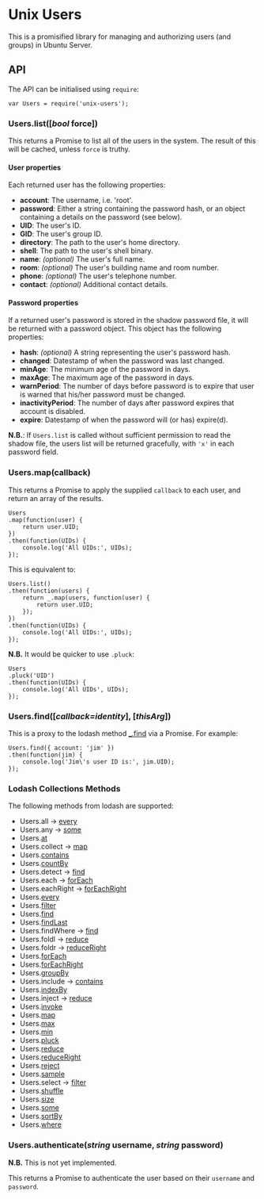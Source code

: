 # Unix Users

This is a promisified library for managing and authorizing users (and groups) in Ubuntu Server.

## API

The API can be initialised using `require`:

    var Users = require('unix-users');

### Users.list([*bool* force])

This returns a Promise to list all of the users in the system. The result of this will be cached, unless `force` is truthy.

#### User properties

Each returned user has the following properties:

 - **account**: The username, i.e. 'root'.
 - **password**: Either a string containing the password hash, or an object containing a details on the password (see below).
 - **UID**: The user's ID.
 - **GID**: The user's group ID.
 - **directory**: The path to the user's home directory.
 - **shell**: The path to the user's shell binary.
 - **name**: *(optional)* The user's full name.
 - **room**: *(optional)* The user's building name and room number.
 - **phone**: *(optional)* The user's telephone number.
 - **contact**: *(optional)* Additional contact details.

#### Password properties

If a returned user's password is stored in the shadow password file, it will be returned with a password object. This object has the following properties:

 - **hash**: *(optional)* A string representing the user's password hash.
 - **changed**: Datestamp of when the password was last changed.
 - **minAge**: The minimum age of the password in days.
 - **maxAge**: The maximum age of the password in days.
 - **warnPeriod**: The number of days before password is to expire that user is warned that his/her password must be changed.
 - **inactivityPeriod**: The number of days after password expires that account is disabled.
 - **expire**: Datestamp of when the password will (or has) expire(d). 

**N.B.**: If `Users.list` is called without sufficient permission to read the shadow file, the users list will be returned gracefully, with `'x'` in each password field.

### Users.map(callback)

This returns a Promise to apply the supplied `callback` to each user, and return an array of the results.

    Users
    .map(function(user) {
        return user.UID;
    })
    .then(function(UIDs) {
        console.log('All UIDs:', UIDs);
    });

This is equivalent to:

    Users.list()
    .then(function(users) {
        return _.map(users, function(user) {
            return user.UID;
        });
    })
    .then(function(UIDs) {
        console.log('All UIDs:', UIDs);
    });

**N.B.** It would be quicker to use `.pluck`:

    Users
    .pluck('UID')
    .then(function(UIDs) {
        console.log('All UIDs', UIDs);
    });
    
### Users.find([*callback=identity*], [*thisArg*])

This is a proxy to the lodash method [_.find](http://lodash.com/docs#find) via a Promise. For example:

    Users.find({ account: 'jim' })
    .then(function(jim) {
        console.log('Jim\'s user ID is:', jim.UID);
    });

### Lodash Collections Methods

The following methods from lodash are supported:

 - Users.all → [every](http://lodash.com/docs#every)
 - Users.any → [some](http://lodash.com/docs#some)
 - Users.[at](http://lodash.com/docs#at)
 - Users.collect → [map](http://lodash.com/docs#map)
 - Users.[contains](http://lodash.com/docs#contains)
 - Users.[countBy](http://lodash.com/docs#countBy)
 - Users.detect → [find](http://lodash.com/docs#find)
 - Users.each → [forEach](http://lodash.com/docs#forEach)
 - Users.eachRight → [forEachRight](http://lodash.com/docs#forEachRight)
 - Users.[every](http://lodash.com/docs#every)
 - Users.[filter](http://lodash.com/docs#filter)
 - Users.[find](http://lodash.com/docs#find)
 - Users.[findLast](http://lodash.com/docs#findLast)
 - Users.findWhere → [find](http://lodash.com/docs#find)
 - Users.foldl → [reduce](http://lodash.com/docs#reduce)
 - Users.foldr → [reduceRight](http://lodash.com/docs#reduceRight)
 - Users.[forEach](http://lodash.com/docs#forEach)
 - Users.[forEachRight](http://lodash.com/docs#forEachRight)
 - Users.[groupBy](http://lodash.com/docs#groupBy)
 - Users.include → [contains](http://lodash.com/docs#contains)
 - Users.[indexBy](http://lodash.com/docs#indexBy)
 - Users.inject → [reduce](http://lodash.com/docs#reduce)
 - Users.[invoke](http://lodash.com/docs#invoke)
 - Users.[map](http://lodash.com/docs#map)
 - Users.[max](http://lodash.com/docs#max)
 - Users.[min](http://lodash.com/docs#min)
 - Users.[pluck](http://lodash.com/docs#pluck)
 - Users.[reduce](http://lodash.com/docs#reduce)
 - Users.[reduceRight](http://lodash.com/docs#reduceRight)
 - Users.[reject](http://lodash.com/docs#reject)
 - Users.[sample](http://lodash.com/docs#sample)
 - Users.select → [filter](http://lodash.com/docs#filter)
 - Users.[shuffle](http://lodash.com/docs#shuffle)
 - Users.[size](http://lodash.com/docs#size)
 - Users.[some](http://lodash.com/docs#some)
 - Users.[sortBy](http://lodash.com/docs#sortBy)
 - Users.[where](http://lodash.com/docs#where)

### Users.authenticate(*string* username, *string* password)

**N.B.** This is not yet implemented.

This returns a Promise to authenticate the user based on their `username` and `password`.
